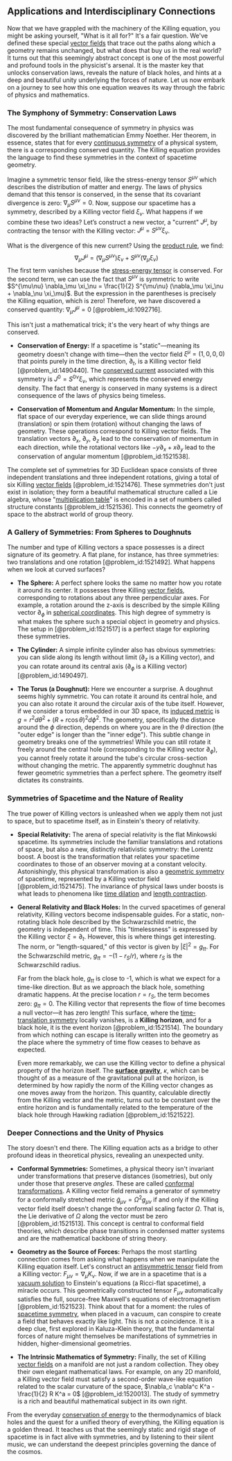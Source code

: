 ## Applications and Interdisciplinary Connections

Now that we have grappled with the machinery of the Killing equation, you might be asking yourself, "What is it all for?" It's a fair question. We've defined these special [vector fields](@article_id:160890) that trace out the paths along which a geometry remains unchanged, but what does that buy us in the real world? It turns out that this seemingly abstract concept is one of the most powerful and profound tools in the physicist's arsenal. It is the master key that unlocks conservation laws, reveals the nature of black holes, and hints at a deep and beautiful unity underlying the forces of nature. Let us now embark on a journey to see how this one equation weaves its way through the fabric of physics and mathematics.

### The Symphony of Symmetry: Conservation Laws

The most fundamental consequence of symmetry in physics was discovered by the brilliant mathematician Emmy Noether. Her theorem, in essence, states that for every [continuous symmetry](@article_id:136763) of a physical system, there is a corresponding conserved quantity. The Killing equation provides the language to find these symmetries in the context of spacetime geometry.

Imagine a symmetric tensor field, like the stress-energy tensor $S^{\mu\nu}$ which describes the distribution of matter and energy. The laws of physics demand that this tensor is conserved, in the sense that its covariant divergence is zero: $\nabla_\mu S^{\mu\nu} = 0$. Now, suppose our spacetime has a symmetry, described by a Killing vector field $\xi_\nu$. What happens if we combine these two ideas? Let’s construct a new vector, a "current" $J^\mu$, by contracting the tensor with the Killing vector: $J^\mu = S^{\mu\nu} \xi_\nu$.

What is the divergence of this new current? Using the [product rule](@article_id:143930), we find:
$$ \nabla_\mu J^\mu = (\nabla_\mu S^{\mu\nu})\xi_\nu + S^{\mu\nu}(\nabla_\mu \xi_\nu) $$
The first term vanishes because the [stress-energy tensor](@article_id:146050) is conserved. For the second term, we can use the fact that $S^{\mu\nu}$ is symmetric to write $S^{\mu\nu} \nabla_\mu \xi_\nu = \frac{1}{2} S^{\mu\nu} (\nabla_\mu \xi_\nu + \nabla_\nu \xi_\mu)$. But the expression in the parentheses is precisely the Killing equation, which is zero! Therefore, we have discovered a conserved quantity: $\nabla_\mu J^\mu = 0$ [@problem_id:1092716].

This isn't just a mathematical trick; it's the very heart of why things are conserved.

-   **Conservation of Energy:** If a spacetime is "static"—meaning its geometry doesn't change with time—then the vector field $\xi^\mu = (1, 0, 0, 0)$ that points purely in the time direction, $\partial_t$, is a Killing vector field [@problem_id:1490440]. The [conserved current](@article_id:148472) associated with this symmetry is $J^0 = S^{0\nu}\xi_\nu$, which represents the conserved energy density. The fact that energy is conserved in many systems is a direct consequence of the laws of physics being timeless.

-   **Conservation of Momentum and Angular Momentum:** In the simple, flat space of our everyday experience, we can slide things around (translation) or spin them (rotation) without changing the laws of geometry. These operations correspond to Killing vector fields. The translation vectors $\partial_x$, $\partial_y$, $\partial_z$ lead to the conservation of momentum in each direction, while the rotational vectors like $-y\partial_x + x\partial_y$ lead to the conservation of angular momentum [@problem_id:1521538].

The complete set of symmetries for 3D Euclidean space consists of three independent translations and three independent rotations, giving a total of six Killing [vector fields](@article_id:160890) [@problem_id:1521476]. These symmetries don't just exist in isolation; they form a beautiful mathematical structure called a Lie algebra, whose "[multiplication table](@article_id:137695)" is encoded in a set of numbers called structure constants [@problem_id:1521536]. This connects the geometry of space to the abstract world of group theory.

### A Gallery of Symmetries: From Spheres to Doughnuts

The number and type of Killing vectors a space possesses is a direct signature of its geometry. A flat plane, for instance, has three symmetries: two translations and one rotation [@problem_id:1521492]. What happens when we look at curved surfaces?

-   **The Sphere:** A perfect sphere looks the same no matter how you rotate it around its center. It possesses three Killing [vector fields](@article_id:160890), corresponding to rotations about any three perpendicular axes. For example, a rotation around the z-axis is described by the simple Killing vector $\partial_\phi$ in [spherical coordinates](@article_id:145560). This high degree of symmetry is what makes the sphere such a special object in geometry and physics. The setup in [@problem_id:1521517] is a perfect stage for exploring these symmetries.

-   **The Cylinder:** A simple infinite cylinder also has obvious symmetries: you can slide along its length without limit ($\partial_z$ is a Killing vector), and you can rotate around its central axis ($\partial_\phi$ is a Killing vector) [@problem_id:1490497].

-   **The Torus (a Doughnut):** Here we encounter a surprise. A doughnut seems highly symmetric. You can rotate it around its central hole, and you can also rotate it around the circular axis of the tube itself. However, if we consider a torus embedded in our 3D space, its [induced metric](@article_id:160122) is $g = r^2 d\theta^2 + (R+r\cos\theta)^2 d\phi^2$. The geometry, specifically the distance around the $\phi$ direction, depends on where you are in the $\theta$ direction (the "outer edge" is longer than the "inner edge"). This subtle change in geometry breaks one of the symmetries! While you can still rotate it freely around the central hole (corresponding to the Killing vector $\partial_\phi$), you cannot freely rotate it around the tube's circular cross-section without changing the metric. The apparently symmetric doughnut has fewer geometric symmetries than a perfect sphere. The geometry itself dictates its constraints.

### Symmetries of Spacetime and the Nature of Reality

The true power of Killing vectors is unleashed when we apply them not just to space, but to spacetime itself, as in Einstein's theory of relativity.

-   **Special Relativity:** The arena of special relativity is the flat Minkowski spacetime. Its symmetries include the familiar translations and rotations of space, but also a new, distinctly relativistic symmetry: the Lorentz boost. A boost is the transformation that relates your spacetime coordinates to those of an observer moving at a constant velocity. Astonishingly, this physical transformation is also a [geometric symmetry](@article_id:188565) of spacetime, represented by a Killing vector field [@problem_id:1521475]. The invariance of physical laws under boosts is what leads to phenomena like [time dilation](@article_id:157383) and [length contraction](@article_id:189058).

-   **General Relativity and Black Holes:** In the curved spacetimes of general relativity, Killing vectors become indispensable guides. For a static, non-rotating black hole described by the Schwarzschild metric, the geometry is independent of time. This "timelessness" is expressed by the Killing vector $\xi = \partial_t$. However, this is where things get interesting. The norm, or "length-squared," of this vector is given by $|\xi|^2 = g_{tt}$. For the Schwarzschild metric, $g_{tt} = -(1 - r_S/r)$, where $r_S$ is the Schwarzschild radius.

    Far from the black hole, $g_{tt}$ is close to -1, which is what we expect for a time-like direction. But as we approach the black hole, something dramatic happens. At the precise location $r=r_S$, the term becomes zero: $g_{tt} = 0$. The Killing vector that represents the flow of time becomes a null vector—it has zero length! This surface, where the [time-translation symmetry](@article_id:260599) locally vanishes, is a **Killing horizon**, and for a black hole, it is the event horizon [@problem_id:1521514]. The boundary from which nothing can escape is literally written into the geometry as the place where the symmetry of time flow ceases to behave as expected.

    Even more remarkably, we can use the Killing vector to define a physical property of the horizon itself. The **[surface gravity](@article_id:160071)**, $\kappa$, which can be thought of as a measure of the gravitational pull at the horizon, is determined by how rapidly the norm of the Killing vector changes as one moves away from the horizon. This quantity, calculable directly from the Killing vector and the metric, turns out to be constant over the entire horizon and is fundamentally related to the temperature of the black hole through Hawking radiation [@problem_id:1521522].

### Deeper Connections and the Unity of Physics

The story doesn't end there. The Killing equation acts as a bridge to other profound ideas in theoretical physics, revealing an unexpected unity.

-   **Conformal Symmetries:** Sometimes, a physical theory isn't invariant under transformations that preserve distances (isometries), but only under those that preserve *angles*. These are called [conformal transformations](@article_id:159369). A Killing vector field remains a generator of symmetry for a conformally stretched metric $\tilde{g}_{\mu\nu} = \Omega^2 g_{\mu\nu}$ if and only if the Killing vector field itself doesn't change the conformal scaling factor $\Omega$. That is, the Lie derivative of $\Omega$ along the vector must be zero [@problem_id:1521513]. This concept is central to conformal field theories, which describe phase transitions in condensed matter systems and are the mathematical backbone of string theory.

-   **Geometry as the Source of Forces:** Perhaps the most startling connection comes from asking what happens when we manipulate the Killing equation itself. Let's construct an [antisymmetric tensor](@article_id:190596) field from a Killing vector: $F_{\mu\nu} = \nabla_\mu K_\nu$. Now, if we are in a spacetime that is a [vacuum solution](@article_id:268453) to Einstein's equations (a Ricci-flat spacetime), a miracle occurs. This geometrically constructed tensor $F_{\mu\nu}$ automatically satisfies the full, source-free Maxwell's equations of electromagnetism [@problem_id:1521523]. Think about that for a moment: the rules of [spacetime symmetry](@article_id:178535), when placed in a vacuum, can conspire to create a field that behaves exactly like light. This is not a coincidence. It is a deep clue, first explored in Kaluza-Klein theory, that the fundamental forces of nature might themselves be manifestations of symmetries in hidden, higher-dimensional geometries.

-   **The Intrinsic Mathematics of Symmetry:** Finally, the set of Killing [vector fields](@article_id:160890) on a manifold are not just a random collection. They obey their own elegant mathematical laws. For example, on any 2D manifold, a Killing vector field must satisfy a second-order wave-like equation related to the scalar curvature of the space, $\nabla_c \nabla^c K^a - \frac{1}{2} R K^a = 0$ [@problem_id:1520013]. The study of symmetry is a rich and beautiful mathematical subject in its own right.

From the everyday [conservation of energy](@article_id:140020) to the thermodynamics of black holes and the quest for a unified theory of everything, the Killing equation is a golden thread. It teaches us that the seemingly static and rigid stage of spacetime is in fact alive with symmetries, and by listening to their silent music, we can understand the deepest principles governing the dance of the cosmos.
